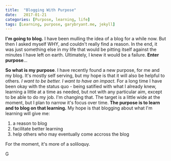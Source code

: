 ```yaml
---
title:  "Blogging With Purpose"
date:   2017-01-21
categories: [Purpose, learning, life]
tags: [Learning, purpose, garybryant.me, jekyll]
---
```


**I'm going to blog.**  I have been mulling the idea of a blog for a while now.  But then I asked myself WHY, and couldn't really find a reason.  In the end, it was just something else in my life that would be pitting itself against the minutes I have left on earth.  Ultimately, I knew it would be a failure.  **Enter purpose**...  

**So what is my purpose**.  I have recently found a new purpose, for me and my blog.  It's mostly self serving, but my hope is that it will also be helpful to others.  *I want to be better.*  *I want to have an impact.* For a long time I have been okay with the status quo - being satified with what I already knew, learning a little at a time as needed, but not with any particular aim, except to be able to do my job.  I'm changing that.  The target is a little wide at the moment, but I plan to narrow it's focus over time.  **The purpose is to learn and to blog on that learning.**  My hope is that blogging about what I'm learning will give me:

1. a reason to blog
2. facilitate better learning
3. help others who may eventually come accross the blog 

For the moment, it's more of a soliloquy.

G
